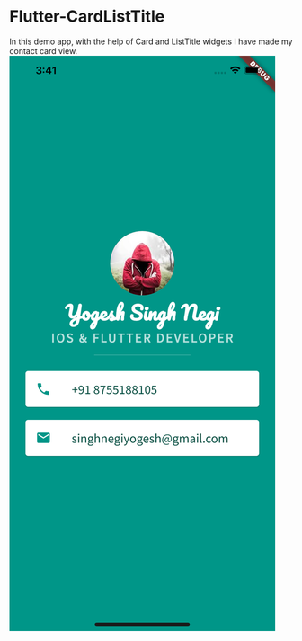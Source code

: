 # Flutter-CardListTitle
In this demo app, with the help of Card and ListTitle widgets I have made my contact card view.
![](SimulatorScreenShot.png)
